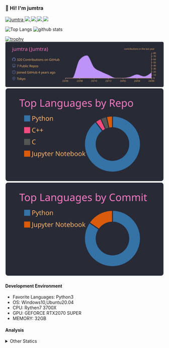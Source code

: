 ### 👋 Hi! I'm jumtra
<p align="left"> 
  <a href="https://github.com/jumtra/jumtra/">
    <img src="https://komarev.com/ghpvc/?username=jumtra" alt="jumtra" />
  </a>
  <a href="http://twitter.com/Jumtra1">
    <img height="20" src="https://img.shields.io/twitter/follow/Jumtra1?label=Twitter&logo=twitter&style=flat" />
  </a>
  <a href="https://github.com/jumtra">
    <img height="20" src="https://img.shields.io/github/followers/jumtra?label=follow&logo=github&style=flat" />
  </a>
  <a href="http://qiita.com/Jumtra">
    <img height="20" src="https://qiita-badge.apiapi.app/s/Jumtra/posts.svg" />
  </a>
  <a href="http://qiita.com/Jumtra">
    <img height="20" src="https://qiita-badge.apiapi.app/s/Jumtra/contributions.svg" />
  </a>
</p>

<p align="left"> 
  <img alt="Top Langs" height="150px" src="https://github-readme-stats.vercel.app/api/top-langs/?username=jumtra&layout=compact&count_private=true&show_icons=true&show_icons=true&theme=onedark" />
  <img alt="github stats" height="150px" src="https://github-readme-stats.vercel.app/api?username=jumtra&count_private=true&show_icons=true&show_icons=true&theme=onedark" />
</p>

[![trophy](https://github-profile-trophy.vercel.app/?username=jumtra&theme=gruvbox)](https://github.com/ryo-ma/github-profile-trophy)
[![](https://raw.githubusercontent.com/jumtra/jumtra/master/profile-summary-card-output/dracula/0-profile-details.svg)](https://github.com/vn7n24fzkq/github-profile-summary-cards)
[![](https://raw.githubusercontent.com/jumtra/jumtra/master/profile-summary-card-output/dracula/1-repos-per-language.svg)](https://github.com/vn7n24fzkq/github-profile-summary-cards)
[![](https://raw.githubusercontent.com/jumtra/jumtra/master/profile-summary-card-output/dracula/2-most-commit-language.svg)](https://github.com/vn7n24fzkq/github-profile-summary-cards)


#### Development Environment

- Favorite Languages: Python3
- OS: Windows10,Ubuntu20.04
- CPU: Rythen7 3700X
- GPU: GEFORCE RTX2070 SUPER
- MEMORY: 32GB

#### Analysis
<details>
  <summary>Other Statics</summary>
<!--START_SECTION:waka-->
![Code Time](http://img.shields.io/badge/Code%20Time-443%20hrs%2011%20mins-blue)

![Profile Views](http://img.shields.io/badge/Profile%20Views-0-blue)

**🐱 My GitHub Data** 

> 📦 402.8 kB Used in GitHub's Storage 
 > 
> 🏆 0 Contributions in the Year 2024
 > 
> 💼 Opted to Hire
 > 
> 📜 10 Public Repositories 
 > 
> 🔑 25 Private Repositories 
 > 
**I'm an Early 🐤** 

```text
🌞 Morning                99 commits          ████░░░░░░░░░░░░░░░░░░░░░   16.92 % 
🌆 Daytime                213 commits         █████████░░░░░░░░░░░░░░░░   36.41 % 
🌃 Evening                244 commits         ██████████░░░░░░░░░░░░░░░   41.71 % 
🌙 Night                  29 commits          █░░░░░░░░░░░░░░░░░░░░░░░░   04.96 % 
```
📅 **I'm Most Productive on Wednesday** 

```text
Monday                   82 commits          ████░░░░░░░░░░░░░░░░░░░░░   14.02 % 
Tuesday                  101 commits         ████░░░░░░░░░░░░░░░░░░░░░   17.26 % 
Wednesday                106 commits         █████░░░░░░░░░░░░░░░░░░░░   18.12 % 
Thursday                 76 commits          ███░░░░░░░░░░░░░░░░░░░░░░   12.99 % 
Friday                   65 commits          ███░░░░░░░░░░░░░░░░░░░░░░   11.11 % 
Saturday                 101 commits         ████░░░░░░░░░░░░░░░░░░░░░   17.26 % 
Sunday                   54 commits          ██░░░░░░░░░░░░░░░░░░░░░░░   09.23 % 
```


📊 **This Week I Spent My Time On** 

```text
🕑︎ Time Zone: Asia/Tokyo

💬 Programming Languages: 
Python                   2 mins              █████████░░░░░░░░░░░░░░░░   37.61 % 
JSON                     2 mins              ███████░░░░░░░░░░░░░░░░░░   27.54 % 
Markdown                 1 min               ██████░░░░░░░░░░░░░░░░░░░   24.83 % 
Other                    0 secs              █░░░░░░░░░░░░░░░░░░░░░░░░   05.71 % 
Terraform                0 secs              █░░░░░░░░░░░░░░░░░░░░░░░░   04.31 % 

🔥 Editors: 
VS Code                  7 mins              █████████████████████████   100.00 % 

🐱‍💻 Projects: 
geekly-llm-job-offer     5 mins              █████████████████░░░░░░░░   69.47 % 
paper_notify             2 mins              ████████░░░░░░░░░░░░░░░░░   30.53 % 

💻 Operating System: 
Windows                  7 mins              █████████████████████████   100.00 % 
```

**I Mostly Code in Python** 

```text
Python                   31 repos            ██████████████████████░░░   88.57 % 
Jupyter Notebook         2 repos             █░░░░░░░░░░░░░░░░░░░░░░░░   05.71 % 
C                        1 repo              █░░░░░░░░░░░░░░░░░░░░░░░░   02.86 % 
C++                      1 repo              █░░░░░░░░░░░░░░░░░░░░░░░░   02.86 % 
```



**Timeline**

![Lines of Code chart](https://raw.githubusercontent.com/jumtra/jumtra/master/assets/bar_graph.png)


 Last Updated on 14/06/2024 19:33:53 UTC
<!--END_SECTION:waka-->
 </details>
